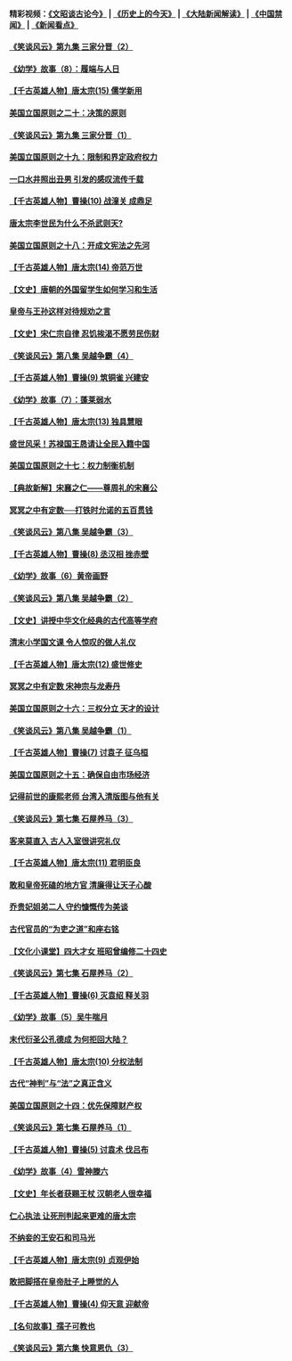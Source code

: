 #### 精彩视频：[《文昭谈古论今》](http://45.76.195.252/wenzhao) | [《历史上的今天》](http://45.76.195.252/today-in-history) | [《大陆新闻解读》](http://45.76.195.252/ntdtv-comedy) | [《中国禁闻》](http://45.76.195.252/ntdtv-news) | [《新闻看点》](http://45.76.195.252/news-insight) 

 #### [《笑谈风云》第九集 三家分晋（2）](../pages/nsc975/n11028610.md?t=02131231) 

#### [《幼学》故事（8）：履端与人日](../pages/nsc975/n10990550.md?t=02131231) 

#### [【千古英雄人物】唐太宗(15) 儒学新用](../pages/nsc975/n8046225.md?t=02131231) 

#### [美国立国原则之二十：决策的原则](../pages/nsc975/n11034691.md?t=02131231) 

#### [《笑谈风云》第九集 三家分晋（1）](../pages/nsc975/n11028591.md?t=02131231) 

#### [美国立国原则之十九：限制和界定政府权力](../pages/nsc975/n11023895.md?t=02131231) 

#### [一口水井照出丑男 引发的感叹流传千载](../pages/nsc975/n11004598.md?t=02131231) 

#### [【千古英雄人物】曹操(10) 战潼关 成鼎足](../pages/nsc975/n7779963.md?t=02131231) 

#### [唐太宗李世民为什么不杀武则天?](../pages/nsc975/n11034040.md?t=02131231) 

#### [美国立国原则之十八：开成文宪法之先河](../pages/nsc975/n11008526.md?t=02131231) 

#### [【千古英雄人物】唐太宗(14) 帝范万世](../pages/nsc975/n8034234.md?t=02131231) 

#### [【文史】唐朝的外国留学生如何学习和生活](../pages/nsc975/n11010825.md?t=02131231) 

#### [皇帝与王孙这样对待规劝之言](../pages/nsc975/n10994666.md?t=02131231) 

#### [【文史】宋仁宗自律 忍饥挨渴不愿劳民伤财](../pages/nsc975/n10997349.md?t=02131231) 

#### [《笑谈风云》第八集 吴越争霸（4）](../pages/nsc975/n11010924.md?t=02131231) 

#### [【千古英雄人物】曹操(9) 筑铜雀 兴建安](../pages/nsc975/n7662497.md?t=02131231) 

#### [《幼学》故事（7）：蓬莱弱水](../pages/nsc975/n10990547.md?t=02131231) 

#### [【千古英雄人物】唐太宗(13) 独具慧眼](../pages/nsc975/n8034179.md?t=02131231) 

#### [盛世风采！苏禄国王恳请让全民入籍中国](../pages/nsc975/n10992284.md?t=02131231) 

#### [美国立国原则之十七：权力制衡机制](../pages/nsc975/n11002624.md?t=02131231) 

#### [【典故新解】宋襄之仁——尊周礼的宋襄公](../pages/nsc975/n11018653.md?t=02131231) 

#### [冥冥之中有定数──打铁时允诺的五百贯钱](../pages/nsc975/n334213.md?t=02131231) 

#### [《笑谈风云》第八集 吴越争霸（3）](../pages/nsc975/n11010889.md?t=02131231) 

#### [【千古英雄人物】曹操(8) 丞汉相 挫赤壁](../pages/nsc975/n7662490.md?t=02131231) 

#### [《幼学》故事（6）黄帝画野](../pages/nsc975/n10990546.md?t=02131231) 

#### [《笑谈风云》第八集 吴越争霸（2）](../pages/nsc975/n10996834.md?t=02131231) 

#### [【文史】讲授中华文化经典的古代高等学府](../pages/nsc975/n11003895.md?t=02131231) 

#### [清末小学国文课 令人惊叹的做人礼仪](../pages/nsc975/n10980226.md?t=02131231) 

#### [【千古英雄人物】唐太宗(12) 盛世修史](../pages/nsc975/n8034115.md?t=02131231) 

#### [冥冥之中有定数 宋神宗与龙寿丹](../pages/nsc975/n11008770.md?t=02131231) 

#### [美国立国原则之十六：三权分立 天才的设计](../pages/nsc975/n10991293.md?t=02131231) 

#### [《笑谈风云》第八集 吴越争霸（1）](../pages/nsc975/n10987751.md?t=02131231) 

#### [【千古英雄人物】曹操(7) 讨袁子 征乌桓](../pages/nsc975/n7662459.md?t=02131231) 

#### [美国立国原则之十五：确保自由市场经济](../pages/nsc975/n10957715.md?t=02131231) 

#### [记得前世的康熙老师 台湾入清版图与他有关](../pages/nsc975/n11004761.md?t=02131231) 

#### [《笑谈风云》第七集 石屋养马（3）](../pages/nsc975/n10964155.md?t=02131231) 

#### [客来莫直入 古人入室很讲究礼仪](../pages/nsc975/n11002636.md?t=02131231) 

#### [【千古英雄人物】唐太宗(11) 君明臣良](../pages/nsc975/n8030388.md?t=02131231) 

#### [敢和皇帝死磕的地方官 清廉得让天子心酸](../pages/nsc975/n10999336.md?t=02131231) 

#### [乔贵妃姐弟二人 守约慷慨传为美谈](../pages/nsc975/n10842491.md?t=02131231) 

#### [古代官员的“为吏之道”和座右铭](../pages/nsc975/n10989890.md?t=02131231) 

#### [【文化小课堂】四大才女 班昭曾编修二十四史](../pages/nsc975/n10996143.md?t=02131231) 

#### [《笑谈风云》第七集 石屋养马（2）](../pages/nsc975/n10964109.md?t=02131231) 

#### [【千古英雄人物】曹操(6) 灭袁绍 释关羽](../pages/nsc975/n7662436.md?t=02131231) 

#### [《幼学》故事（5）吴牛喘月](../pages/nsc975/n10806013.md?t=02131231) 

#### [末代衍圣公孔德成 为何拒回大陆？](../pages/nsc975/n10992548.md?t=02131231) 

#### [【千古英雄人物】唐太宗(10) 分权法制](../pages/nsc975/n8025970.md?t=02131231) 

#### [古代“神判”与“法”之真正含义](../pages/nsc975/n10982291.md?t=02131231) 

#### [美国立国原则之十四：优先保障财产权](../pages/nsc975/n10954086.md?t=02131231) 

#### [《笑谈风云》第七集 石屋养马（1）](../pages/nsc975/n10964072.md?t=02131231) 

#### [【千古英雄人物】曹操(5) 讨袁术 伐吕布](../pages/nsc975/n7637126.md?t=02131231) 

#### [《幼学》故事（4）雪神滕六](../pages/nsc975/n10806012.md?t=02131231) 

#### [【文史】年长者获赐王杖 汉朝老人很幸福](../pages/nsc975/n10980263.md?t=02131231) 

#### [仁心执法 让死刑判起来更难的唐太宗](../pages/nsc975/n10979954.md?t=02131231) 

#### [不纳妾的王安石和司马光](../pages/nsc975/n2647438.md?t=02131231) 

#### [【千古英雄人物】唐太宗(9) 贞观伊始](../pages/nsc975/n8022938.md?t=02131231) 

#### [敢把脚搭在皇帝肚子上睡觉的人](../pages/nsc975/n10975530.md?t=02131231) 

#### [【千古英雄人物】曹操(4) 仰天意 迎献帝](../pages/nsc975/n7637003.md?t=02131231) 

#### [【名句故事】孺子可教也](../pages/nsc975/n10371944.md?t=02131231) 

#### [《笑谈风云》第六集 快意恩仇（3）](../pages/nsc975/n10953824.md?t=02131231) 

